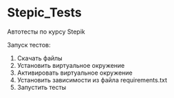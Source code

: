 # Stepic_Tests
Автотесты по курсу Stepik

Запуск тестов:
1. Скачать файлы
2. Установить виртуальное окружение 
3. Активировать виртуальное окружение
4. Установить зависимости из файла requirements.txt
5. Запустить тесты
